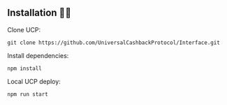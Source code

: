 ## Installation :electric_plug::rocket:
Clone UCP:
```
git clone https://github.com/UniversalCashbackProtocol/Interface.git
 ```

Install dependencies:
```
npm install
```

Local UCP deploy:
```
npm run start
```